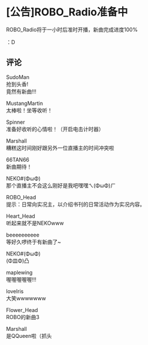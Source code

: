 # [公告]ROBO_Radio准备中

ROBO_Radio将于一小时后准时开播，新曲完成进度100%

：D

## 评论

SudoMan  
抢到头香!  
竟然有新曲!!!

MustangMartin  
太棒啦！坐等收听！

Spinner  
准备好收听的心情啦！（开启电击计时器）

Marshall  
糟糕这时间刚好跟另外一位直播主的时间冲突啦

66TAN66  
新曲期待！

NEKO#(ΦωΦ)   
那个直播主不会这么刚好是我吧嘿嘿ㄟ(ΦωΦ)ㄏ 

ROBO_Head  
提示：日常向实况主，以介绍书刊的日常活动作为实况内容。

Heart_Head  
听起来就不是NEKOwww

beeeeeeeeee  
等好久啰终于有新曲了~

NEKO#(ΦωΦ)   
(Φ皿Φ)凸

maplewing  
喔喔喔喔喔!!!

loveIris  
大笑wwwwwww

Flower_Head  
ROBO的新曲3

Marshall  
是QQueen啦（抓头